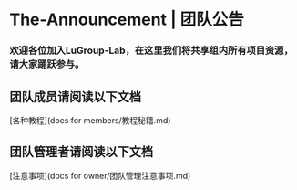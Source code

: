 # The-Announcement | 团队公告
### 欢迎各位加入LuGroup-Lab，在这里我们将共享组内所有项目资源，请大家踊跃参与。

## 团队成员请阅读以下文档
[各种教程](docs for members/教程秘籍.md)



## 团队管理者请阅读以下文档
[注意事项](docs for owner/团队管理注意事项.md)

